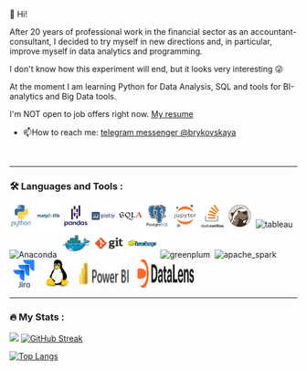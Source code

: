 👋 Hi!

After 20 years of professional work in the financial sector as an accountant-consultant, I decided to try myself in new directions and, in particular, improve myself in data analytics and programming.

I don't know how this experiment will end, but it looks very interesting 😜

At the moment I am learning Python for Data Analysis, SQL and tools for BI-analytics and Big Data tools. 

I'm NOT open to job offers right now. [My resume](https://hh.ru/resume/3e8e3255ff0dbc02380039ed1f507251523270)

- :mailbox:How to reach me: [telegram messenger @brykovskaya](https://t.me/brykovskaya)
<div 
 <img src="https://media.giphy.com/media/v1.Y2lkPTc5MGI3NjExbm8xMnlvazRsZ2U2NGxtZjZvMm8xbjhiaWJrNmYwZXhhajRkOHMyNSZlcD12MV9pbnRlcm5hbF9naWZfYnlfaWQmY3Q9Zw/5vSlCKNlyvvkZp8PCg/giphy.gif" width="60px"/>
  
<img src="https://komarev.com/ghpvc/?username=brykovskaya&style=flat-square&color=blue" alt=""/>

---

### :hammer_and_wrench: Languages and Tools :

<div>
<img src="https://github.com/devicons/devicon/blob/master/icons/python/python-original-wordmark.svg" title="Python" alt="Python" width="40" height="40"/>&nbsp; 
<img src="https://github.com/devicons/devicon/blob/master/icons/matplotlib/matplotlib-original-wordmark.svg" title="matplotlib" alt="matplotlib" width="40" height="40"/>&nbsp; 
<img src="https://github.com/devicons/devicon/blob/master/icons/pandas/pandas-original-wordmark.svg" title="pandas" alt="pandas" width="40" height="40"/>&nbsp; 
<img src="https://github.com/devicons/devicon/blob/master/icons/plotly/plotly-original-wordmark.svg" title="plotly" alt="plotly" width="40" height="40"/>&nbsp; 
 <img src="https://github.com/devicons/devicon/blob/master/icons/sqlalchemy/sqlalchemy-original.svg" title="sqlalchemy" alt="sqlalchemy" width="40" height="40"/>&nbsp; 
<img src="https://github.com/devicons/devicon/blob/master/icons/postgresql/postgresql-original-wordmark.svg" title="PostgreSQL" alt="PostgreSQL" width="40" height="40"/>&nbsp;
<img src="https://github.com/devicons/devicon/blob/master/icons/jupyter/jupyter-original-wordmark.svg" title="jupyter" alt="jupyter" width="40" height="40"/>&nbsp;
<img src="https://github.com/devicons/devicon/blob/master/icons/stackoverflow/stackoverflow-original-wordmark.svg" title="stackoverflow" alt="stackoverflow" width="40" height="40"/>&nbsp;
<img src="https://github.com/devicons/devicon/blob/master/icons/dbeaver/dbeaver-original.svg" title="dbeaver" alt="dbeaver" width="40" height="40"/>&nbsp;
<img src="https://img.icons8.com/?size=100&id=9Kvi1p1F0tUo&format=png&color=000000" title="tableau" alt="tableau" width="40" height="40"/>&nbsp;
 <img src="https://img.icons8.com/?size=100&id=F4uMFPZgS0gt&format=png&color=000000" title="Anaconda" alt="Anaconda" width="40" height="40"/>&nbsp;
 <img src="https://github.com/devicons/devicon/blob/master/icons/docker/docker-original.svg" title="Docker" alt="Docker" width="50" height="50"/>&nbsp;
 <img src="https://github.com/devicons/devicon/blob/master/icons/git/git-original-wordmark.svg" title="Git" alt="Git" width="50" height="50"/>&nbsp;
 <img src="https://github.com/devicons/devicon/blob/master/icons/hadoop/hadoop-original-wordmark.svg" title="Hadoop" alt="Hadoop" width="50" height="50"/>&nbsp;
 <img src="https://images.icon-icons.com/2699/PNG/512/greenplum_logo_icon_171038.png" title="greenplum" alt="greenplum" height="50"/>&nbsp;
 <img src="https://images.icon-icons.com/2699/PNG/512/apache_spark_logo_icon_170561.png" title="apache_spark" alt="apache_spark" height="50"/>&nbsp;
  <img src="https://github.com/devicons/devicon/blob/master/icons/jira/jira-original-wordmark.svg" title="jira" alt="jira" width="50" height="50"/>&nbsp;
<img src= "https://github.com/devicons/devicon/blob/master/icons/linux/linux-original.svg"  title="linux" alt="linux" width="50" height="50"/>&nbsp;
<img src= "https://github.com/brykovskaya/technologies/blob/main/BI_ANALYSIS/images/powerBI.jpg"  title="powerBI" alt="powerBI" width="100" height="50"/>&nbsp;
 <img src= "https://github.com/brykovskaya/technologies/blob/main/BI_ANALYSIS/images/logo-dl-full.42bd99d4.svg"  title="datalens" alt="datalens" width="100" height="50"/>&nbsp;
</div>

---

### :fire: My Stats :
![](http://github-profile-summary-cards.vercel.app/api/cards/profile-details?username=brykovskaya&theme=algolia)
[![GitHub Streak](http://github-readme-streak-stats.herokuapp.com?user=brykovskaya&theme=dark&background=000000)](https://git.io/streak-stats)

[![Top Langs](https://github-readme-stats.vercel.app/api/top-langs/?username=brykovskaya)](https://github.com/anuraghazra/github-readme-stats)
